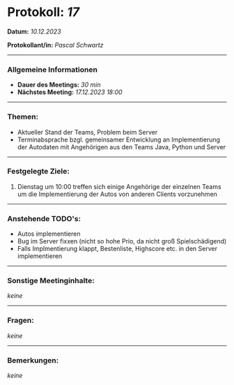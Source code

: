 # Protokoll: *17*


**Datum:** *10.12.2023*

**Protokollant/in:** *Pascal Schwartz*

---

### Allgemeine Informationen
- **Dauer des Meetings:** *30 min*
- **Nächstes Meeting:** *17.12.2023 18:00*

---

### Themen:

- Aktueller Stand der Teams, Problem beim Server
- Terminabsprache bzgl. gemeinsamer Entwicklung an Implementierung der Autodaten mit Angehörigen aus den Teams Java, Python und Server 
---

### Festgelegte Ziele:

1. Dienstag um 10:00 treffen sich einige Angehörige der einzelnen Teams um die Implementierung der Autos von anderen Clients vorzunehmen


 
---

### Anstehende TODO's:
- Autos implementieren
- Bug im Server fixxen (nicht so hohe Prio, da nicht groß Spielschädigend)
- Falls Implmentierung klappt, Bestenliste, Highscore etc. in den Server implementieren
---

### Sonstige Meetinginhalte:
*keine*

---

### Fragen:
*keine*

---

### Bemerkungen:
*keine*
